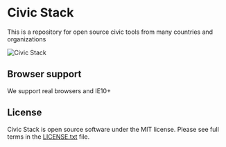 # Civic Stack
This is a repository for open source civic tools from many countries and organizations

![Civic Stack](https://cldup.com/fch4kOvICp.png)

## Browser support

We support real browsers and IE10+

## License

Civic Stack is open source software under the MIT license. Please see full terms in the [LICENSE.txt](https://github.com/DemocraciaEnRed/wikirepository/blob/development/LICENSE.txt) file.
